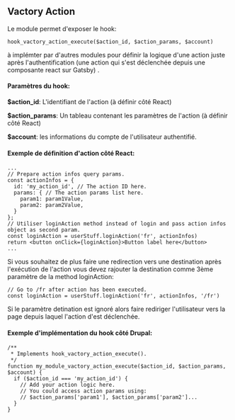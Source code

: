 ## Vactory Action
Le module permet d'exposer le hook:

    hook_vactory_action_execute($action_id, $action_params, $account)
à implémter par d'autres modules pour définir la logique d'une action juste après
l'authentification (une action qui s'est déclenchée depuis une composante react
sur Gatsby) .

#### Paramètres du hook:
**$action_id**: L'identifiant de l'action (à définir côté React)

**$action_params**: Un tableau contenant les paramètres de l'action (à définir
côté React)

**$account**: les informations du compte de l'utilisateur authentifié.

#### Exemple de définition d'action côté React:

    ...
    // Prepare action infos query params.
    const actionInfos = {
      id: 'my_action_id', // The action ID here.
      params: { // The action params list here.
        param1: param1Value,
        param2: param2Value,
      }
    };
    // Utiliser loginAction method instead of login and pass action infos object as second param.
    const loginAction = userStuff.loginAction('fr', actionInfos)
    return <button onClick={loginAction}>Button label here</button>
    ...

Si vous souhaitez de plus faire une redirection vers une destination après
l'exécution de l'action vous devez rajouter la destination comme 3ème
paramètre de la method loginAction:

    // Go to /fr after action has been executed.
    const loginAction = userStuff.loginAction('fr', actionInfos, '/fr')
Si le paramètre detination est ignoré alors faire rediriger l'utilisateur
vers la page depuis laquel l'action d'est déclenchée.

#### Exemple d'implémentation du hook côté Drupal:

    /**
     * Implements hook_vactory_action_execute().
     */
    function my_module_vactory_action_execute($action_id, $action_params, $account) {
      if ($action_id === 'my_action_id') {
        // Add your action logic here.
        // You could access action params using:
        // $action_params['param1'], $action_params['param2']...
      }
    }


